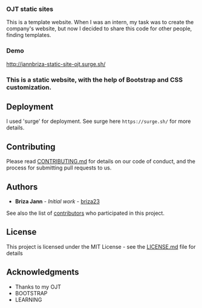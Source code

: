###  OJT static sites
This is a template website. When I was an intern, my task was to create the company's website, but now I decided to share this code for other people, finding templates.


### Demo

http://jannbriza-static-site-ojt.surge.sh/


### This is a static website, with the help of Bootstrap and CSS customization.

## Deployment

I used 'surge' for deployment. See surge here `https://surge.sh/` for more details.

## Contributing

Please read [CONTRIBUTING.md](https://github.com//briza23/ojt-static-site) for details on our code of conduct, and the process for submitting pull requests to us.

## Authors

* **Briza Jann** - *Initial work* - [briza23](https://github.com/briza23)

See also the list of [contributors](https://github.com/briza23/ojt-static-site/contributors) who participated in this project.

## License

This project is licensed under the MIT License - see the [LICENSE.md](LICENSE.md) file for details

## Acknowledgments

* Thanks to my OJT
* BOOTSTRAP
* LEARNING
